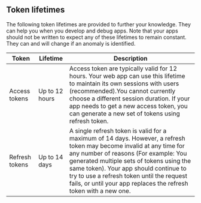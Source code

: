 ## Token lifetimes

The following token lifetimes are provided to further your knowledge. They can help you when you develop and debug apps. Note that your apps should not be written to expect any of these lifetimes to remain constant. They can and will change if an anomaly is identified.


| Token | Lifetime | Description |
| ----------------------- | ------------------------------- | ------------ |
| Access tokens | Up to 12 hours | Access token are typically valid for 12 hours. Your web app can use this lifetime to maintain its own sessions with users (recommended).You cannot currently choose a different session duration. If your app needs to get a new access token, you can generate a new set of tokens using refresh token. |
| Refresh tokens | Up to 14 days | A single refresh token is valid for a maximum of 14 days. However, a refresh token may become invalid at any time for any number of reasons (For example: You generated multiple sets of tokens using the same token). Your app should continue to try to use a refresh token until the request fails, or until your app replaces the refresh token with a new one.|